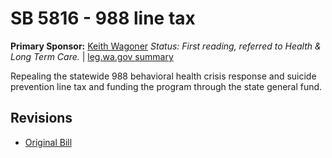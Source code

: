# SB 5816 - 988 line tax
**Primary Sponsor:** [Keith Wagoner](/person/leg/keith.wagoner.md)
*Status: First reading, referred to Health & Long Term Care.* | [leg.wa.gov summary](https://app.leg.wa.gov/billsummary?BillNumber=5816&Year=2021)

Repealing the statewide 988 behavioral health crisis response and suicide prevention line tax and funding the program through the state general fund.

## Revisions
* [Original Bill](1/)
